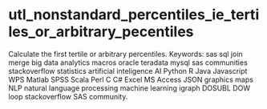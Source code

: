 # utl_nonstandard_percentiles_ie_tertiles_or_arbitrary_pecentiles
Calculate the first tertile or arbitrary percentiles.  Keywords: sas sql join merge big data analytics macros oracle teradata mysql sas communities stackoverflow statistics artificial inteligence AI Python R Java Javascript WPS Matlab SPSS Scala Perl C C# Excel MS Access JSON graphics maps NLP natural language processing machine learning igraph DOSUBL DOW loop stackoverflow SAS community.
